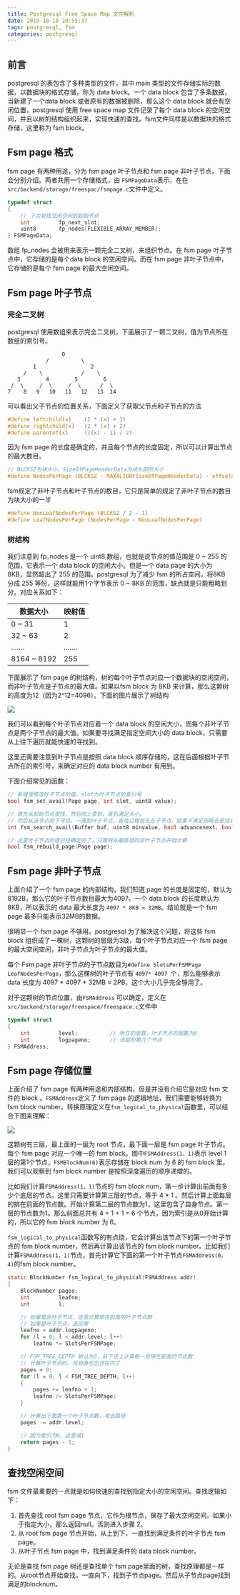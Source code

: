 ```yaml
---
title: Postgresql Free Space Map 文件解析
date: 2019-10-10 20:55:37
tags: postgresql, fsm
categories: postgresql
---
```




## 前言

postgresql 的表包含了多种类型的文件，其中 main 类型的文件存储实际的数据，以数据块的格式存储，称为 data block。一个 data block 包含了多条数据，当新建了一个data block 或者原有的数据被删除，那么这个 data block 就会有空闲位置，postgresql 使用 free space map 文件记录了每个 data block 的空闲空间，并且以树的结构组织起来，实现快速的查找。fsm文件同样是以数据块的格式存储，这里称为 fsm block。



## Fsm page 格式

fsm page 有两种用途，分为 fsm page 叶子节点和 fsm page 非叶子节点，下面会分别介绍。两者共用一个存储格式，由 `FSMPageData`表示，在在`src/backend/storage/freespac/fsmpage.c`文件中定义。

```c
typedef struct
{
    // 下次查找空闲空间的起始节点
    int			fp_next_slot;
    uint8		fp_nodes[FLEXIBLE_ARRAY_MEMBER];
} FSMPageData;
```

数组 fp_nodes 会被用来表示一颗完全二叉树，来组织节点。在 fsm page 叶子节点中，它存储的是每个data block 的空闲空间。而在 fsm page 非叶子节点中，它存储的是每个 fsm page 的最大空闲空间。



## Fsm page 叶子节点

### 完全二叉树

postgresql 使用数组来表示完全二叉树，下面展示了一颗二叉树，值为节点所在数组的索引号。

```shell
                 0
            /          \
        1                 2
     /    \            /    \
   3        4        5        6
 /  \     /  \     /  \      /  \ 
7    8   9   10   11   12   13  14
```

可以看出父子节点的位置关系，下面定义了获取父节点和子节点的方法

```c
#define leftchild(x)	(2 * (x) + 1)
#define rightchild(x)	(2 * (x) + 2)
#define parentof(x)		(((x) - 1) / 2)
```

因为 fsm page 的长度是确定的，并且每个节点的长度固定，所以可以计算出节点的最大数目。

```c
// BLCKSZ为块大小，SizeOfPageHeaderData为块头部的大小
#define NodesPerPage (BLCKSZ - MAXALIGN(SizeOfPageHeaderData) - offsetof(FSMPageData, fp_nodes))
```

fsm规定了非叶子节点和叶子节点的数目，它只是简单的规定了非叶子节点的数目为块大小的一半

```c
#define NonLeafNodesPerPage (BLCKSZ / 2 - 1)
#define LeafNodesPerPage (NodesPerPage - NonLeafNodesPerPage)
```



### 树结构

我们注意到 fp_nodes 是一个 uint8 数组，也就是说节点的值范围是 0 ~ 255 的范围，它表示一个 data block 的空闲大小。但是一个 data page 的大小为 8KB，显然超出了 255 的范围。postgresql 为了减少 fsm 的所占空间，将8KB 分成 255 等份，这样就能用1个字节表示 0 ~ 8KB 的范围，缺点就是只能粗略划分。对应关系如下：

| 数据大小    | 映射值  |
| ----------- | ------- |
| 0 ~ 31      | 1       |
| 32 ~ 63     | 2       |
| .......     | ....... |
| 8164 ~ 8192 | 255     |



下面展示了 fsm page 的树结构，树的每个叶子节点对应一个数据块的空闲空间，而非叶子节点是子节点的最大值。如果以fsm block 为 8KB 来计算，那么这颗树的高度为12（因为2^12=4096）。下面的图片展示了树结构

<img src="pg-fsm-leaf-page.svg">



我们可以看到每个叶子节点对应着一个 data block 的空闲大小，而每个非叶子节点是两个子节点的最大值。如果要寻找满足指定空间大小的 data block，只需要从上往下遍历就能快速的寻找到。

这里还需要注意到叶子节点是按照 data block 顺序存储的，这在后面根据叶子节点所在的索引号，来确定对应的 data block number 有用到。

下面介绍常见的函数：

```c
// 新增或修改叶子节点的值，slot为叶子节点的索引号
bool fsm_set_avail(Page page, int slot, uint8 value);

// 首先从起始节点查找，然后向上查到，直到满足大小。
// 然后从该节点向下寻找，一直到叶子节点。查找过程优先左子节点，如果不满足则再去查找右子节点
int fsm_search_avail(Buffer buf, uint8 minvalue, bool advancenext, bool exclusive_lock_held);

// 这里叶子节点的值已经确定好了，只需呀从最底层的非叶子节点开始计算
bool fsm_rebuild_page(Page page);
```



## Fsm page 非叶子节点 

上面介绍了一个 fsm page 的内部结构，我们知道 page 的长度是固定的，默认为 8192B，那么它的叶子节点数目最大为4097。一个 data block 的长度默认为 8KB，所以表示的 data 最大长度为 `4097 * 8KB ≈ 32MB`。结论就是一个 fsm page 最多只能表示32MB的数据。

很明显一个 fsm page 不够用。postgresql 为了解决这个问题，将这些 fsm block 组织成了一棵树，这颗树的层级为3级，每个叶子节点对应一个 fsm page 的最大空闲空间，非叶子节点为叶子节点的最大值。

每个 Fsm page  非叶子节点的子节点数目为`#define SlotsPerFSMPage LeafNodesPerPage`，那么这棵树的叶子节点有 `4097* 4097 `个，那么能够表示 data 长度为 4097 * 4097 * 32MB ≈ 2PB，这个大小几乎完全够用了。

对于这颗树的节点位置，由`FSMAddress` 可以确定，定义在`src/backend/storage/freespace/freespace.c`文件中

```c
typedef struct
{
	int			level;			// 所在的层数，叶子节点的层数为0
	int			logpageno;		// 该层的第几个节点
} FSMAddress;
```





## Fsm page 存储位置

上面介绍了 fsm page 有两种用途和内部结构，但是并没有介绍它是对应 fsm 文件的 block 。`FSMAddress`定义了 fsm page 的逻辑地址，我们需要能够转换为 fsm block number。转换原理定义在`fsm_logical_to_physical`函数里，可以结合下图来理解：

<img src="pg-free-space-map.svg">

这颗树有三层，最上面的一层为 root 节点，最下面一层是 fsm page 叶子节点。每个 fsm page 对应一个唯一的 fsm block。图中`FSMAddress(1，1)`表示 level 1 层的第1个节点，`FSMBlockNum(6)`表示存储在 block num 为 6 的 fsm block 里。我们可以观察到 fsm block number 是按照深度遍历的顺序递增的。

比如我们计算`FSMAddress(1，1)`节点的 fsm block num，第一步计算出前面有多少个底层的节点。这里只需要计算第三层的节点，等于 4 * 1 。然后计算上面每层的排在前面的节点数。开始计算第二层的节点数为1，这里包含了自身节点。第一层的节点数为1。那么前面总共有 4 + 1 + 1 = 6 个节点，因为索引是从0开始计算的，所以它的 fsm block number 为 6。

`fsm_logical_to_physical`函数写的有点绕，它会计算出该节点下的第一个叶子节点的 fsm block number，然后再计算出该节点的 fsm block number。比如我们计算`FSMAddress(1，1)`节点，首先计算它下面的第一个叶子节点`FSMAddress(0，4)`的fsm block number。

```c
static BlockNumber fsm_logical_to_physical(FSMAddress addr)
{
	BlockNumber pages;
	int			leafno;
	int			l;

	// 如果是非叶子节点，这里计算排在前面的叶子节点数
    // 如果是叶子节点，返回零
	leafno = addr.logpageno;
	for (l = 0; l < addr.level; l++)
		leafno *= SlotsPerFSMPage;

    // FSM_TREE_DEPTH 默认为3，从下往上计算每一层排在前面的节点数
    // 计算叶子节点时，将自身也包含在内了
	pages = 0;
	for (l = 0; l < FSM_TREE_DEPTH; l++)
	{
		pages += leafno + 1; 
		leafno /= SlotsPerFSMPage;
	}

	// 计算出下面第一个叶子节点数，减去路径
	pages -= addr.level;

	// 因为索引为0，这里减1
	return pages - 1;
}
```





## 查找空闲空间

fsm 文件最重要的一点就是如何快速的查找到指定大小的空闲空间。查找逻辑如下：

1. 首先查找 root fsm page 节点，它作为根节点，保存了最大空闲空间。如果小于指定大小，那么返回null。否则进入步骤 2。
2. 从 root fsm page 节点开始，从上到下，一直找到满足条件的叶子节点 fsm page。
3. 从叶子节点 fsm page 中，找到满足条件的 data block number。

无论是查找 fsm page 树还是查找单个 fsm page里面的树，查找原理都是一样的。从root节点开始查找，一直向下，找到子节点page。然后从子节点page找到满足的blocknum。